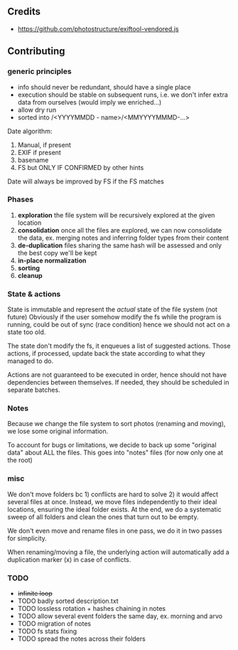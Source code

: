 
## Credits
* https://github.com/photostructure/exiftool-vendored.js

## Contributing

### generic principles

* info should never be redundant, should have a single place
* execution should be stable on subsequent runs, i.e. we don't infer extra data from ourselves (would imply we enriched...)
* allow dry run
* sorted into <YYYY>/<YYYYMMDD - name>/<MMYYYYMMMD-...>

Date algorithm:
1. Manual, if present
1. EXIF if present
1. basename
1. FS but ONLY IF CONFIRMED by other hints

Date will always be improved by FS if the FS matches



### Phases
1. **exploration** the file system will be recursively explored at the given location
1. **consolidation** once all the files are explored, we can now consolidate the data,
	ex. merging notes and inferring folder types from their content
1. **de-duplication** files sharing the same hash will be assessed and only the best copy we'll be kept
1. **in-place normalization**
1. **sorting**
1. **cleanup**

### State & actions

State is immutable and represent the *actual* state of the file system (not future)
Obviously if the user somehow modify the fs while the program is running, could be out of sync
(race condition) hence we should not act on a state too old.

The state don't modify the fs, it enqueues a list of suggested actions.
Those actions, if processed, update back the state according to what they managed to do.

Actions are not guaranteed to be executed in order, hence should not have dependencies between themselves.
If needed, they should be scheduled in separate batches.

### Notes

Because we change the file system to sort photos (renaming and moving), we lose some original information.

To account for bugs or limitations, we decide to back up some "original data" about ALL the files.
This goes into "notes" files (for now only one at the root)

### misc

We don't move folders bc 1) conflicts are hard to solve 2) it would affect several files at once.
Instead, we move files independently to their ideal locations, ensuring the ideal folder exists.
At the end, we do a systematic sweep of all folders and clean the ones that turn out to be empty.

We don't even move and rename files in one pass, we do it in two passes for simplicity.

When renaming/moving a file, the underlying action will automatically add a duplication marker (x) in case of conflicts.

### TODO

- ~~infinite loop~~
- TODO badly sorted description.txt
- TODO lossless rotation + hashes chaining in notes
- TODO allow several event folders the same day, ex. morning and arvo
- TODO migration of notes
- TODO fs stats fixing
- TODO spread the notes across their folders
